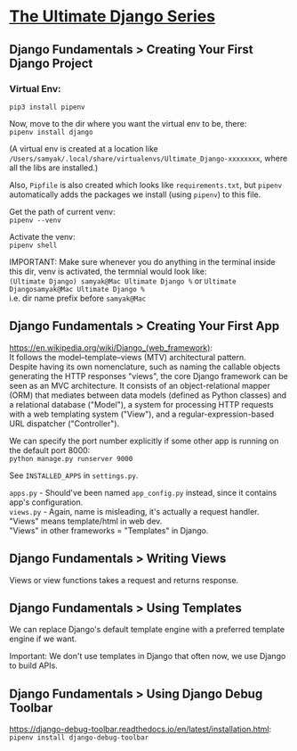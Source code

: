 # [The Ultimate Django Series](https://codewithmosh.com/p/the-ultimate-django-series)

## Django Fundamentals > Creating Your First Django Project

### Virtual Env:

`pip3 install pipenv`

Now, move to the dir where you want the virtual env to be, there:  
`pipenv install django`

(A virtual env is created at a location like `/Users/samyak/.local/share/virtualenvs/Ultimate_Django-xxxxxxxx`, where all the libs are installed.)

Also, `Pipfile` is also created which looks like `requirements.txt`, but `pipenv` automatically adds the packages we install (using `pipenv`) to this file.

Get the path of current venv:  
`pipenv --venv`

Activate the venv:  
`pipenv shell`

IMPORTANT: Make sure whenever you do anything in the terminal inside this dir, venv is activated, the termnial would look like:  
`(Ultimate Django) samyak@Mac Ultimate Django %` or `Ultimate Djangosamyak@Mac Ultimate Django %`  
i.e. dir name prefix before `samyak@Mac`

## Django Fundamentals > Creating Your First App

https://en.wikipedia.org/wiki/Django_(web_framework):  
It follows the model–template–views (MTV) architectural pattern.  
Despite having its own nomenclature, such as naming the callable objects generating the HTTP responses "views", the core Django framework can be seen as an MVC architecture. It consists of an object-relational mapper (ORM) that mediates between data models (defined as Python classes) and a relational database ("Model"), a system for processing HTTP requests with a web templating system ("View"), and a regular-expression-based URL dispatcher ("Controller").

We can specify the port number explicitly if some other app is running on the default port 8000:  
`python manage.py runserver 9000`

See `INSTALLED_APPS` in `settings.py`.

`apps.py` - Should've been named `app_config.py` instead, since it contains app's configuration.  
`views.py` - Again, name is misleading, it's actually a request handler. "Views" means template/html in web dev.  
"Views" in other frameworks = "Templates" in Django.

## Django Fundamentals > Writing Views

Views or view functions takes a request and returns response.

## Django Fundamentals > Using Templates

We can replace Django's default template engine with a preferred template engine if we want.

Important: We don't use templates in Django that often now, we use Django to build APIs.

## Django Fundamentals > Using Django Debug Toolbar

https://django-debug-toolbar.readthedocs.io/en/latest/installation.html:  
`pipenv install django-debug-toolbar`
